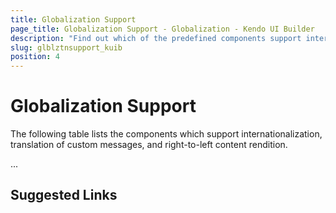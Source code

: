 ```yaml
---
title: Globalization Support
page_title: Globalization Support - Globalization - Kendo UI Builder
description: "Find out which of the predefined components support internationalization and localization when working with the Kendo UI Builder."
slug: glblztnsupport_kuib
position: 4
---
```


# Globalization Support

The following table lists the components which support internationalization, translation of custom messages, and right-to-left content rendition.

...

## Suggested Links

